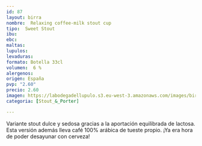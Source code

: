 ```yaml
---
id: 87
layout: birra
nombre:  Relaxing coffee-milk stout cup
tipo:  Sweet Stout
ibu:  
ebc:
maltas: 
lupulos: 
levaduras: 
formato: Botella 33cl
volumen:  6 %
alergenos: 
origen: España
pvp: "2.60"
precio: 2.60
imagen: https://labodegadellupulo.s3.eu-west-3.amazonaws.com/images/birras/relaxingcafe.jpg
categoria: [Stout_&_Porter]

---
```

Variante stout dulce y sedosa gracias a la aportación equilibrada de lactosa. Esta versión además lleva café 100% arábica de tueste propio. ¡Ya era hora de poder desayunar con cerveza!






